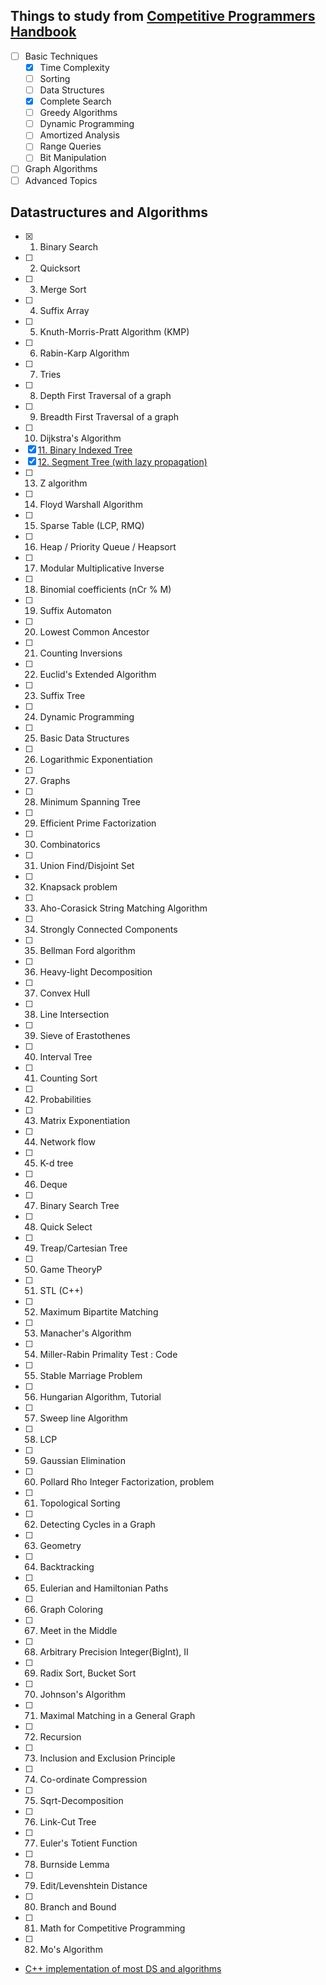 
## Things to study from [Competitive Programmers Handbook](https://cses.fi/book.pdf)
- [ ] Basic Techniques
  - [x] Time Complexity
  - [ ] Sorting
  - [ ] Data Structures
  - [x] Complete Search
  - [ ] Greedy Algorithms
  - [ ] Dynamic Programming
  - [ ] Amortized Analysis
  - [ ] Range Queries
  - [ ] Bit Manipulation
- [ ] Graph Algorithms
- [ ] Advanced Topics

## Datastructures and Algorithms
- [x] 1. Binary Search 
- [ ] 2. Quicksort    
- [ ] 3. Merge Sort
- [ ] 4. Suffix Array 
- [ ] 5. Knuth-Morris-Pratt Algorithm (KMP) 
- [ ] 6. Rabin-Karp Algorithm 
- [ ] 7. Tries 
- [ ] 8. Depth First Traversal of a graph 
- [ ] 9. Breadth First Traversal of a graph 
- [ ] 10. Dijkstra's Algorithm 
- [x] [11. Binary Indexed Tree ](https://github.com/prakashn27/datastructures-and-algorithms/tree/master/BinaryIndexedTree)
- [x] [12. Segment Tree (with lazy propagation)](https://github.com/prakashn27/datastructures-and-algorithms/blob/master/12.%20Segment%20Tree/SegmentTree.java)
- [ ] 13. Z algorithm 
- [ ] 14. Floyd Warshall Algorithm 
- [ ] 15. Sparse Table (LCP, RMQ) 
- [ ] 16. Heap / Priority Queue / Heapsort 
- [ ] 17. Modular Multiplicative Inverse
- [ ] 18. Binomial coefficients (nCr % M)
- [ ] 19. Suffix Automaton 
- [ ] 20. Lowest Common Ancestor 
- [ ] 21. Counting Inversions 
- [ ] 22. Euclid's Extended Algorithm
- [ ] 23. Suffix Tree 
- [ ] 24. Dynamic Programming 
- [ ] 25. Basic Data Structures 
- [ ] 26. Logarithmic Exponentiation
- [ ] 27. Graphs 
- [ ] 28. Minimum Spanning Tree 
- [ ] 29. Efficient Prime Factorization
- [ ] 30. Combinatorics 
- [ ] 31. Union Find/Disjoint Set 
- [ ] 32. Knapsack problem 
- [ ] 33. Aho-Corasick String Matching Algorithm 
- [ ] 34. Strongly Connected Components 
- [ ] 35. Bellman Ford algorithm 
- [ ] 36. Heavy-light Decomposition 
- [ ] 37. Convex Hull 
- [ ] 38. Line Intersection 
- [ ] 39. Sieve of Erastothenes
- [ ] 40. Interval Tree 
- [ ] 41. Counting Sort
- [ ] 42. Probabilities
- [ ] 43. Matrix Exponentiation 
- [ ] 44. Network flow 
- [ ] 45. K-d tree 
- [ ] 46. Deque
- [ ] 47. Binary Search Tree 
- [ ] 48. Quick Select 
- [ ] 49. Treap/Cartesian Tree 
- [ ] 50. Game TheoryP       
- [ ] 51. STL (C++)       
- [ ] 52. Maximum Bipartite Matching
- [ ] 53. Manacher's Algorithm       
- [ ] 54. Miller-Rabin Primality Test : Code
- [ ] 55. Stable Marriage Problem
- [ ] 56. Hungarian Algorithm, Tutorial
- [ ] 57. Sweep line Algorithm       
- [ ] 58. LCP       
- [ ] 59. Gaussian Elimination
- [ ] 60. Pollard Rho Integer Factorization, problem
- [ ] 61. Topological Sorting
- [ ] 62. Detecting Cycles in a Graph       
- [ ] 63. Geometry       
- [ ] 64. Backtracking       
- [ ] 65. Eulerian and Hamiltonian Paths       
- [ ] 66. Graph Coloring       
- [ ] 67. Meet in the Middle       
- [ ] 68. Arbitrary Precision Integer(BigInt), II
- [ ] 69. Radix Sort, Bucket Sort
- [ ] 70. Johnson's Algorithm       
- [ ] 71. Maximal Matching in a General Graph       
- [ ] 72. Recursion       
- [ ] 73. Inclusion and Exclusion Principle       
- [ ] 74. Co-ordinate Compression
- [ ] 75. Sqrt-Decomposition       
- [ ] 76. Link-Cut Tree       
- [ ] 77. Euler's Totient Function       
- [ ] 78. Burnside Lemma       
- [ ] 79. Edit/Levenshtein Distance       
- [ ] 80. Branch and Bound
- [ ] 81. Math for Competitive Programming
- [ ] 82. Mo's Algorithm       


* [C++ implementation of most DS and algorithms](https://github.com/kth-competitive-programming/kactl/tree/master/content)
